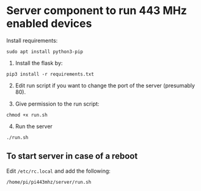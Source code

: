 # Server component to run 443 MHz enabled devices

Install requirements:

```sudo apt install python3-pip```

1. Install the flask by:

```pip3 install -r requirements.txt```

2. Edit run script if you want to change the port of the server (presumably 80).

3. Give permission to the run script:

```
chmod +x run.sh
```

4. Run the server

```
./run.sh
```

## To start server in case of a reboot

Edit `/etc/rc.local` and add the following:

```
/home/pi/pi443mhz/server/run.sh
```
